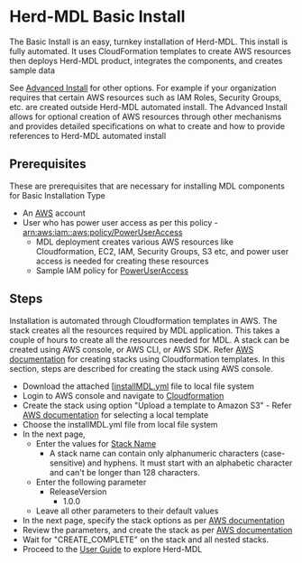 
Herd-MDL Basic Install
======================

The Basic Install is an easy, turnkey installation of Herd-MDL. This install is fully automated. It uses CloudFormation templates to create AWS resources then deploys Herd-MDL product, integrates the components, and creates sample data

See [Advanced Install](advanced-install.md) for other options. For example if your organization requires that certain AWS resources such as IAM Roles, Security Groups, etc. are created outside Herd-MDL automated install. The Advanced Install allows for optional creation of AWS resources through other mechanisms and provides detailed specifications on what to create and how to provide references to Herd-MDL automated install

## Prerequisites

These are prerequisites that are necessary for installing MDL components for Basic Installation Type

*   An [AWS](https://aws.amazon.com) account 
*   User who has power user access as per this policy - [arn:aws:iam::aws:policy/PowerUserAccess](https://docs.aws.amazon.com/IAM/latest/UserGuide/access_policies_job-functions.html#jf_developer-power-user)
    *   MDL deployment creates various AWS resources like Cloudformation, EC2, IAM, Security Groups, S3 etc, and power user access is needed for creating these resources
    *   Sample IAM policy for [PowerUserAccess](attachments/1070290969/1070291504.txt)

## Steps

Installation is automated through Cloudformation templates in AWS. The stack creates all the resources required by MDL application. This takes a couple of hours to create all the resources needed for MDL. A stack can be created using AWS console, or AWS CLI, or AWS SDK. Refer [AWS documentation](https://docs.aws.amazon.com/AWSCloudFormation/latest/UserGuide/stacks.html) for creating stacks using Cloudformation templates. In this section, steps are described for creating the stack using AWS console.

*   Download the attached [[installMDL.yml](https://github.com/FINRAOS/herd-mdl/releases/download/mdl-v1.1.0/installMDL.yml) file to local file system
*   Login to AWS console and navigate to [Cloudformation](https://docs.aws.amazon.com/AWSCloudFormation/latest/UserGuide/cfn-console-login.html)
*   Create the stack using option "Upload a template to Amazon S3" - Refer [AWS documentation](https://docs.aws.amazon.com/AWSCloudFormation/latest/UserGuide/cfn-using-console-create-stack-template.html) for selecting a local template
*   Choose the installMDL.yml file from local file system
*   In the next page, 
    *   Enter the values for [Stack Name](https://docs.aws.amazon.com/AWSCloudFormation/latest/UserGuide/cfn-using-console-create-stack-parameters.html)  
        *   A stack name can contain only alphanumeric characters (case-sensitive) and hyphens. It must start with an alphabetic character and can't be longer than 128 characters.
    *   Enter the following parameter  
        *   ReleaseVersion
            *   1.0.0
    *   Leave all other parameters to their default values          
*   In the next page, specify the stack options as per [AWS documentation](https://docs.aws.amazon.com/AWSCloudFormation/latest/UserGuide/cfn-console-add-tags.html)
*   Review the parameters, and create the stack as per [AWS documentation](https://docs.aws.amazon.com/AWSCloudFormation/latest/UserGuide/cfn-using-console-create-stack-review.html)
*   Wait for "CREATE_COMPLETE" on the stack and all nested stacks.
*   Proceed to the [User Guide](user-guide.md) to explore Herd-MDL

